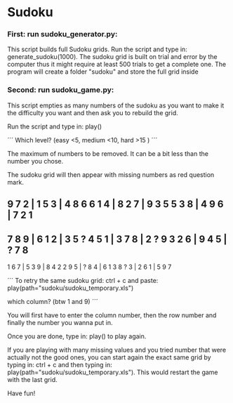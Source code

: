 # Sudoku

### First: run sudoku_generator.py:

This script builds full Sudoku grids. 
Run the script and type in:
generate_sudoku(1000). The sudoku grid is built on trial and error by the computer
thus it might require at least 500 trials to get a complete one.
The program will create a folder "sudoku" and store the full grid inside


### Second: run sudoku_game.py:
This script empties as many numbers of the sudoku as you want to make it the difficulty you want 
and then ask you to rebuild the grid. 

Run the script and type in: play()

´´´
Which level? (easy <5, medium <10, hard >15 )
´´´

The maximum of numbers to be removed. It can be a bit less than the number you chose.

The sudoku grid will then appear with missing numbers as red question mark.

9 7 2 | 1 5 3 | 4 8 6
6 1 4 | 8 2 7 | 9 3 5
5 3 8 | 4 9 6 | 7 2 1
---------------------
7 8 9 | 6 1 2 | 3 5 ?
4 5 1 | 3 7 8 | 2 ? 9
3 2 6 | 9 4 5 | ? 7 8
---------------------
1 6 7 | 5 3 9 | 8 4 2
2 9 5 | ? 8 4 | 6 1 3
8 ? 3 | 2 6 1 | 5 9 7


´´´ 
To retry the same sudoku grid: ctrl + c and paste:
play(path="sudoku/sudoku_temporary.xls")

which column? (btw 1 and 9)
´´´

You will first have to enter the column number, then the row number and finally the number you wanna
put in.

Once you are done, type in: play() to play again.

If you are playing with many missing values and you tried number that were actually not the good ones, you can start
again the exact same grid by typing in: ctrl + c and then typing in: play(path="sudoku/sudoku_temporary.xls").
This would restart the game with the last grid.

Have fun!

